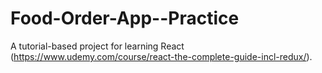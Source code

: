 # Food-Order-App--Practice

A tutorial-based project for learning React (https://www.udemy.com/course/react-the-complete-guide-incl-redux/).
